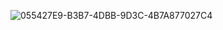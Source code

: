 ![055427E9-B3B7-4DBB-9D3C-4B7A877027C4](https://github.com/user-attachments/assets/f940e5ef-aef0-407d-924c-c97ca57e939f)
